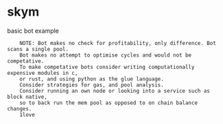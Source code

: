 # skym
basic bot example

        NOTE: Bot makes no check for profitability, only difference. Bot scans a single pool. 
        Bot makes no attempt to optimise cycles and would not be competative.
        To make competative bots consider writing computationally expensive modules in c,
        or rust, and using python as the glue language.
        Consider strategies for gas, and pool analysis.
        Consider running an own node or looking into a service such as block native,
        so to back run the mem pool as opposed to on chain balance changes.
        1love
